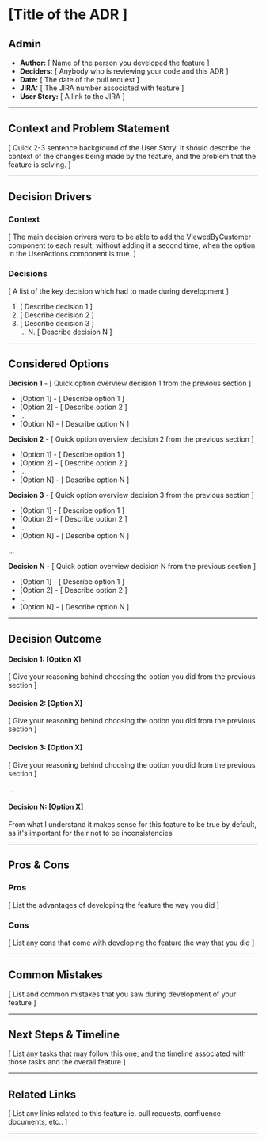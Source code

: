 # [Title of the ADR ]

<!-- There are two main reason why an ADR is needed for a feature
     If the feature last more then one sprint
     Or if a non-obvious design choice was chosen during feature devleopment. -->

## Admin

-   **Author:** [ Name of the person you developed the feature ]
-   **Deciders:** [ Anybody who is reviewing your code and this ADR ]
-   **Date:** [ The date of the pull request ]
-   **JIRA:** [ The JIRA number associated with feature ]
-   **User Story:** [ A link to the JIRA ]

---

## Context and Problem Statement

[ Quick 2-3 sentence background of the User Story. It should describe the context of the changes being made by the feature, and the problem that the feature is solving. ]

---

## Decision Drivers

### Context

[ The main decision drivers were to be able to add the ViewedByCustomer component to each result, without adding it a second time, when the option in the UserActions component is true. ]

### Decisions

[ A list of the key decision which had to made during development ]

1. [ Describe decision 1 ]
1. [ Describe decision 2 ]
1. [ Describe decision 3 ]\
   ...
   N. [ Describe decision N ]

---

## Considered Options

<!-- Give some options regarding the decision drivers mentions in the previous section -->

**Decision 1** - [ Quick option overview decision 1 from the previous section ]

-   [Option 1] - [ Describe option 1 ]
-   [Option 2] - [ Describe option 2 ]
-   ...
-   [Option N] - [ Describe option N ]

**Decision 2** - [ Quick option overview decision 2 from the previous section ]

-   [Option 1] - [ Describe option 1 ]
-   [Option 2] - [ Describe option 2 ]
-   ...
-   [Option N] - [ Describe option N ]

**Decision 3** - [ Quick option overview decision 3 from the previous section ]

-   [Option 1] - [ Describe option 1 ]
-   [Option 2] - [ Describe option 2 ]
-   ...
-   [Option N] - [ Describe option N ]

...

**Decision N** - [ Quick option overview decision N from the previous section ]

-   [Option 1] - [ Describe option 1 ]
-   [Option 2] - [ Describe option 2 ]
-   ...
-   [Option N] - [ Describe option N ]

---

## Decision Outcome

#### Decision 1: [Option X]

[ Give your reasoning behind choosing the option you did from the previous section ]

#### Decision 2: [Option X]

[ Give your reasoning behind choosing the option you did from the previous section ]

#### Decision 3: [Option X]

[ Give your reasoning behind choosing the option you did from the previous section ]

...

#### Decision N: [Option X]

From what I understand it makes sense for this feature to be true by default, as it's important for their not to be inconsistencies

---

## Pros & Cons

<!-- List the pros and cons of the options that you chose when developing the feature -->

### Pros

[ List the advantages of developing the feature the way you did ]

### Cons

[ List any cons that come with developing the feature the way that you did ]

---

## Common Mistakes

[ List and common mistakes that you saw during development of your feature ]

---

## Next Steps & Timeline

[ List any tasks that may follow this one, and the timeline associated with those tasks and the overall feature ]

---

## Related Links

[ List any links related to this feature ie. pull requests, confluence documents, etc.. ]

---
